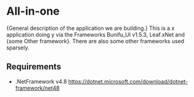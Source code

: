 # All-in-one
{General description of the application we are building.}
This is a x application doing y via the Frameworks Bunifu_UI v1.5.3, Leaf.xNet and {some Other framework}. There are also some other frameworks used sparsely.

Requirements
---
* .NetFramework v4.8
    https://dotnet.microsoft.com/download/dotnet-framework/net48


